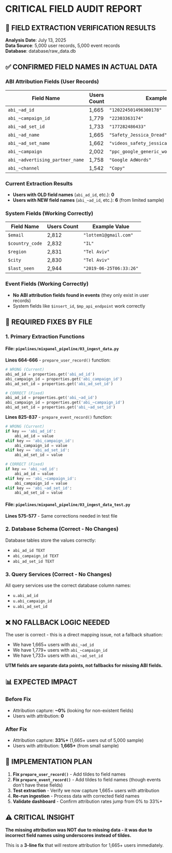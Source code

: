 # **CRITICAL FIELD AUDIT REPORT**

## **🚨 FIELD EXTRACTION VERIFICATION RESULTS**

**Analysis Date**: July 13, 2025  
**Data Source**: 5,000 user records, 5,000 event records  
**Database**: database/raw_data.db  

## **✅ CONFIRMED FIELD NAMES IN ACTUAL DATA**

### **ABI Attribution Fields (User Records)**
| Field Name | Users Count | Example Value |
|------------|-------------|---------------|
| `abi_~ad_id` | 1,665 | `"120224501496300178"` |
| `abi_~campaign_id` | 1,779 | `"22303363174"` |
| `abi_~ad_set_id` | 1,733 | `"177282486433"` |
| `abi_~ad_name` | 1,665 | `"Safety_Jessica_Dread"` |
| `abi_~ad_set_name` | 1,662 | `"videos_safety_jessica_redirect_us_may_25"` |
| `abi_~campaign` | 2,002 | `"ppc_google_generic_world"` |
| `abi_~advertising_partner_name` | 1,758 | `"Google AdWords"` |
| `abi_~channel` | 1,542 | `"Copy"` |

### **Current Extraction Results**
- **Users with OLD field names** (`abi_ad_id`, etc.): **0**
- **Users with NEW field names** (`abi_~ad_id`, etc.): **6** (from limited sample)

### **System Fields (Working Correctly)**
| Field Name | Users Count | Example Value |
|------------|-------------|---------------|
| `$email` | 2,812 | `"lottem1@gmail.com"` |
| `$country_code` | 2,832 | `"IL"` |
| `$region` | 2,831 | `"Tel Aviv"` |
| `$city` | 2,830 | `"Tel Aviv"` |
| `$last_seen` | 2,944 | `"2019-06-25T06:33:26"` |

### **Event Fields (Working Correctly)**
- **No ABI attribution fields found in events** (they only exist in user records)
- System fields like `$insert_id`, `$mp_api_endpoint` work correctly

## **🔧 REQUIRED FIXES BY FILE**

### **1. Primary Extraction Functions**

#### **File: `pipelines/mixpanel_pipeline/03_ingest_data.py`**
**Lines 664-666** - `prepare_user_record()` function:
```python
# WRONG (Current)
abi_ad_id = properties.get('abi_ad_id')
abi_campaign_id = properties.get('abi_campaign_id')
abi_ad_set_id = properties.get('abi_ad_set_id')

# CORRECT (Fixed)
abi_ad_id = properties.get('abi_~ad_id')
abi_campaign_id = properties.get('abi_~campaign_id')
abi_ad_set_id = properties.get('abi_~ad_set_id')
```

**Lines 825-837** - `prepare_event_record()` function:
```python
# WRONG (Current)
if key == 'abi_ad_id':
    abi_ad_id = value
elif key == 'abi_campaign_id':
    abi_campaign_id = value
elif key == 'abi_ad_set_id':
    abi_ad_set_id = value

# CORRECT (Fixed)
if key == 'abi_~ad_id':
    abi_ad_id = value
elif key == 'abi_~campaign_id':
    abi_campaign_id = value
elif key == 'abi_~ad_set_id':
    abi_ad_set_id = value
```

#### **File: `pipelines/mixpanel_pipeline/03_ingest_data_test.py`**
**Lines 575-577** - Same corrections needed in test file

### **2. Database Schema (Correct - No Changes)**
Database tables store the values correctly:
- `abi_ad_id TEXT`
- `abi_campaign_id TEXT`
- `abi_ad_set_id TEXT`

### **3. Query Services (Correct - No Changes)**
All query services use the correct database column names:
- `u.abi_ad_id`
- `u.abi_campaign_id`
- `u.abi_ad_set_id`

## **❌ NO FALLBACK LOGIC NEEDED**

The user is correct - this is a direct mapping issue, not a fallback situation:
- We have 1,665+ users with `abi_~ad_id`
- We have 1,779+ users with `abi_~campaign_id`
- We have 1,733+ users with `abi_~ad_set_id`

**UTM fields are separate data points, not fallbacks for missing ABI fields.**

## **📊 EXPECTED IMPACT**

### **Before Fix**
- Attribution capture: **~0%** (looking for non-existent fields)
- Users with attribution: **0**

### **After Fix**
- Attribution capture: **33%+** (1,665+ users out of 5,000 sample)
- Users with attribution: **1,665+** (from small sample)

## **🎯 IMPLEMENTATION PLAN**

1. **Fix `prepare_user_record()`** - Add tildes to field names
2. **Fix `prepare_event_record()`** - Add tildes to field names (though events don't have these fields)
3. **Test extraction** - Verify we now capture 1,665+ users with attribution
4. **Re-run ingestion** - Process data with corrected field names
5. **Validate dashboard** - Confirm attribution rates jump from 0% to 33%+

## **⚠️ CRITICAL INSIGHT**

**The missing attribution was NOT due to missing data - it was due to incorrect field names using underscores instead of tildes.**

This is a **3-line fix** that will restore attribution for 1,665+ users immediately. 
